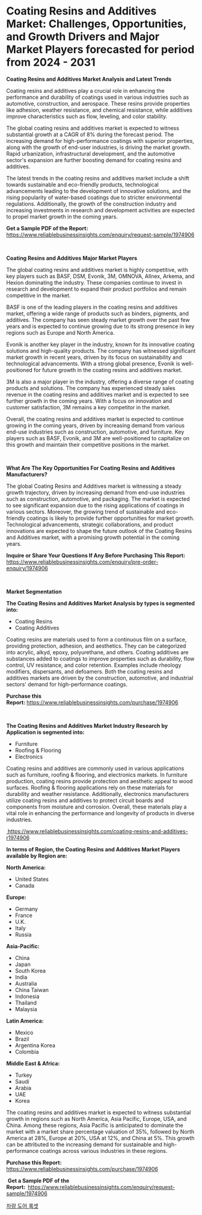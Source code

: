 <p><h1>Coating Resins and Additives Market: Challenges, Opportunities, and Growth Drivers and Major Market Players forecasted for period from 2024 - 2031</h1></p><p><strong>Coating Resins and Additives Market Analysis and Latest Trends</strong></p>
<p><p>Coating resins and additives play a crucial role in enhancing the performance and durability of coatings used in various industries such as automotive, construction, and aerospace. These resins provide properties like adhesion, weather resistance, and chemical resistance, while additives improve characteristics such as flow, leveling, and color stability.</p><p>The global coating resins and additives market is expected to witness substantial growth at a CAGR of 8% during the forecast period. The increasing demand for high-performance coatings with superior properties, along with the growth of end-user industries, is driving the market growth. Rapid urbanization, infrastructural development, and the automotive sector's expansion are further boosting demand for coating resins and additives.</p><p>The latest trends in the coating resins and additives market include a shift towards sustainable and eco-friendly products, technological advancements leading to the development of innovative solutions, and the rising popularity of water-based coatings due to stricter environmental regulations. Additionally, the growth of the construction industry and increasing investments in research and development activities are expected to propel market growth in the coming years.</p></p>
<p><strong>Get a Sample PDF of the Report:&nbsp;</strong> <a href="https://www.reliablebusinessinsights.com/enquiry/request-sample/1974906">https://www.reliablebusinessinsights.com/enquiry/request-sample/1974906</a></p>
<p>&nbsp;</p>
<p><strong>Coating Resins and Additives Major Market Players</strong></p>
<p><p>The global coating resins and additives market is highly competitive, with key players such as BASF, DSM, Evonik, 3M, OMNOVA, Allnex, Arkema, and Hexion dominating the industry. These companies continue to invest in research and development to expand their product portfolios and remain competitive in the market.</p><p>BASF is one of the leading players in the coating resins and additives market, offering a wide range of products such as binders, pigments, and additives. The company has seen steady market growth over the past few years and is expected to continue growing due to its strong presence in key regions such as Europe and North America.</p><p>Evonik is another key player in the industry, known for its innovative coating solutions and high-quality products. The company has witnessed significant market growth in recent years, driven by its focus on sustainability and technological advancements. With a strong global presence, Evonik is well-positioned for future growth in the coating resins and additives market.</p><p>3M is also a major player in the industry, offering a diverse range of coating products and solutions. The company has experienced steady sales revenue in the coating resins and additives market and is expected to see further growth in the coming years. With a focus on innovation and customer satisfaction, 3M remains a key competitor in the market.</p><p>Overall, the coating resins and additives market is expected to continue growing in the coming years, driven by increasing demand from various end-use industries such as construction, automotive, and furniture. Key players such as BASF, Evonik, and 3M are well-positioned to capitalize on this growth and maintain their competitive positions in the market.</p></p>
<p>&nbsp;</p>
<p><strong>What Are The Key Opportunities For Coating Resins and Additives Manufacturers?</strong></p>
<p><p>The global Coating Resins and Additives market is witnessing a steady growth trajectory, driven by increasing demand from end-use industries such as construction, automotive, and packaging. The market is expected to see significant expansion due to the rising applications of coatings in various sectors. Moreover, the growing trend of sustainable and eco-friendly coatings is likely to provide further opportunities for market growth. Technological advancements, strategic collaborations, and product innovations are expected to shape the future outlook of the Coating Resins and Additives market, with a promising growth potential in the coming years.</p></p>
<p><strong>Inquire or Share Your Questions If Any Before Purchasing This Report:</strong> <a href="https://www.reliablebusinessinsights.com/enquiry/pre-order-enquiry/1974906">https://www.reliablebusinessinsights.com/enquiry/pre-order-enquiry/1974906</a></p>
<p>&nbsp;</p>
<p><strong>Market Segmentation</strong></p>
<p><strong>The Coating Resins and Additives Market Analysis by types is segmented into:</strong></p>
<p><ul><li>Coating Resins</li><li>Coating Additives</li></ul></p>
<p><p>Coating resins are materials used to form a continuous film on a surface, providing protection, adhesion, and aesthetics. They can be categorized into acrylic, alkyd, epoxy, polyurethane, and others. Coating additives are substances added to coatings to improve properties such as durability, flow control, UV resistance, and color retention. Examples include rheology modifiers, dispersants, and defoamers. Both the coating resins and additives markets are driven by the construction, automotive, and industrial sectors' demand for high-performance coatings.</p></p>
<p><strong>Purchase this Report:&nbsp;</strong><a href="https://www.reliablebusinessinsights.com/purchase/1974906">https://www.reliablebusinessinsights.com/purchase/1974906</a></p>
<p>&nbsp;</p>
<p><strong>The Coating Resins and Additives Market Industry Research by Application is segmented into:</strong></p>
<p><ul><li>Furniture</li><li>Roofing & Flooring</li><li>Electronics</li></ul></p>
<p><p>Coating resins and additives are commonly used in various applications such as furniture, roofing & flooring, and electronics markets. In furniture production, coating resins provide protection and aesthetic appeal to wood surfaces. Roofing & flooring applications rely on these materials for durability and weather resistance. Additionally, electronics manufacturers utilize coating resins and additives to protect circuit boards and components from moisture and corrosion. Overall, these materials play a vital role in enhancing the performance and longevity of products in diverse industries.</p></p>
<p><a href="https://www.reliablebusinessinsights.com/coating-resins-and-additives-r1974906">&nbsp;https://www.reliablebusinessinsights.com/coating-resins-and-additives-r1974906</a></p>
<p><strong>In terms of Region, the Coating Resins and Additives Market Players available by Region are:</strong></p>
<p>
    <p> <strong> North America: </strong>
        <ul>
            <li>United States</li>
            <li>Canada</li>
        </ul>
        </p> 
    <p> <strong> Europe: </strong>
        <ul>
            <li>Germany</li>
            <li>France</li>
            <li>U.K.</li>
            <li>Italy</li>
            <li>Russia</li>
        </ul>
        </p> 
    <p> <strong> Asia-Pacific: </strong>
        <ul>
            <li>China</li>
            <li>Japan</li>
            <li>South Korea</li>
            <li>India</li>
            <li>Australia</li>
            <li>China Taiwan</li>
            <li>Indonesia</li>
            <li>Thailand</li>
            <li>Malaysia</li>
        </ul>
        </p> 
    <p> <strong> Latin America: </strong>
        <ul>
            <li>Mexico</li>
            <li>Brazil</li>
            <li>Argentina Korea</li>
            <li>Colombia</li>
        </ul>
        </p> 
    <p> <strong> Middle East & Africa: </strong>
        <ul>
            <li>Turkey</li>
            <li>Saudi</li>
            <li>Arabia</li>
            <li>UAE</li>
            <li>Korea</li>
        </ul>
    </p>
    </p>
<p><p>The coating resins and additives market is expected to witness substantial growth in regions such as North America, Asia Pacific, Europe, USA, and China. Among these regions, Asia Pacific is anticipated to dominate the market with a market share percentage valuation of 35%, followed by North America at 28%, Europe at 20%, USA at 12%, and China at 5%. This growth can be attributed to the increasing demand for sustainable and high-performance coatings across various industries in these regions.</p></p>
<p><strong>Purchase this Report: </strong><a href="https://www.reliablebusinessinsights.com/purchase/1974906">https://www.reliablebusinessinsights.com/purchase/1974906</a></p>
<p>&nbsp;<strong>Get a Sample PDF of the Report:&nbsp;&nbsp;</strong><a href="https://www.reliablebusinessinsights.com/enquiry/request-sample/1974906">https://www.reliablebusinessinsights.com/enquiry/request-sample/1974906</a></p>
<p><strong></strong></p>
<p><p><a href="https://github.com/valroy852/Market-Research-Report-List-1/blob/main/9117470145445.md">차량 도어 록셋</a></p></p>